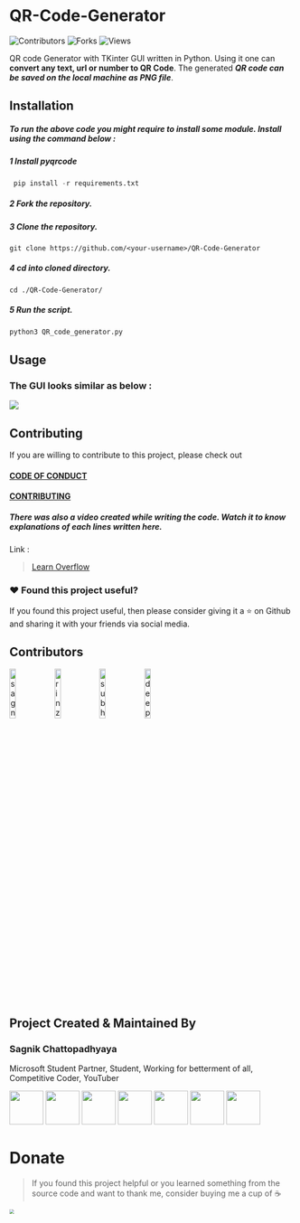 # QR-Code-Generator 
![Contributors](https://img.shields.io/github/contributors/sagnik20/QR-Code-Generator)
![Forks](https://img.shields.io/github/forks/sagnik20/QR-Code-Generator?style=social)
![Views](https://img.shields.io/youtube/views/ErzISUgrELk?style=social)

QR code Generator with TKinter GUI written in Python. Using it one can **convert any text, url or number to QR Code**. 
The generated ***QR code can be saved on the local machine as PNG file***.


## Installation

 
 
##### To run the above code you might require to install some module. Install using the command below : 
##### 1 Install pyqrcode 
```python
 pip install -r requirements.txt
 ```

##### 2 Fork the repository.

##### 3 Clone the repository.
```
git clone https://github.com/<your-username>/QR-Code-Generator
```
##### 4 cd into cloned directory.
```
cd ./QR-Code-Generator/
```

##### 5 Run the script.
 ```python
 python3 QR_code_generator.py
 ```
 

## Usage

 
 
 
### The GUI looks similar as below :
 
![](src/QR.png)


## Contributing

If you are willing to contribute to this project, please check out 

#### [CODE OF CONDUCT](CODE_OF_CONDUCT.md) 
#### [CONTRIBUTING](CONTRIBUTING.md)

##### There was also a video created while writing the code. Watch it to know explanations of each lines written here. 
 
 Link :
 >[Learn Overflow](https://youtu.be/ErzISUgrELk)


### :heart: Found this project useful?

If you found this project useful, then please consider giving it a :star: on Github and sharing it with your friends via social media.

## Contributors
[<img src="https://avatars3.githubusercontent.com/u/36898274?s=400&u=938aced314a039925c43c0e3e15344d9dc963ac1&v=4" alt="sagnik20" width="15%">](https://github.com/sagnik20)
[<img src="https://avatars3.githubusercontent.com/u/70910886?s=400&u=71732088d79a821d52c40ee84c24a7d4589e1d05&v=4" alt="rinz03" width="15%">](https://github.com/rinz03)
[<img src="https://avatars3.githubusercontent.com/u/38143013?s=400&u=28405ea45018cee30268bd61408515033741e87e&v=4" alt="subhayu99" width="15%">](https://github.com/subhayu99)
[<img src="https://avatars3.githubusercontent.com/u/69508316?s=400&u=bf17877392a6c13888e82cbafabf55ebc80c6056&v=4" alt="deep99doc" width="15%">](https://github.com/deep99doc)
</br>

## Project Created & Maintained By

### Sagnik Chattopadhyaya

Microsoft Student Partner, Student, Working for betterment of all, Competitive Coder, YouTuber

<a href="https://twitter.com/sagnik_20"><img src="https://github.com/tombryan/social-icon-font/blob/master/svg/twitter.svg?raw=true" width="60"></a>
<a href="https://www.linkedin.com/in/sagnik-chattopadhyaya/"><img src="https://github.com/tombryan/social-icon-font/blob/master/svg/linkedin.svg?raw=true" width="60"></a>
<a href="https://youtube.com/c/learnoverflow"><img src="https://github.com/tombryan/social-icon-font/blob/master/svg/youtube.svg?raw=true" width="60"></a>
<a href="https://medium.com/@meshagy18"><img src="https://github.com/shalinguyen/socialicious/blob/master/svg/icon_medium-sign.svg?raw=true" width="60"></a>
<a href="https://facebook.com/sagnik.chatterjee.9216"><img src="https://github.com/tombryan/social-icon-font/blob/master/svg/facebook.svg?raw=true" width="60"></a>
<a href="https://instagram.com/sagnik20"><img src="https://github.com/tombryan/social-icon-font/blob/master/svg/instagram.svg?raw=true" width="60"></a>
<a href="http://sagnikc.azurewebsites.net/"><img src="https://github.com/tombryan/social-icon-font/blob/master/svg/wordpress.svg?raw=true" width="60"></a>


# Donate

> If you found this project helpful or you learned something from the source code and want to thank me, consider buying me a cup of :coffee:
>
<a href="https://www.paypal.me/sagnik20/"><img src="https://github.com/slaterjohn/payment-logos/blob/master/Rounded%20Corners/PNG/medium/paypal%402x.png?raw=true" style="zoom:50%;"></a>
  
  
